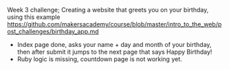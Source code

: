 Week 3 challenge; Creating a website that greets you on your birthday, using this example https://github.com/makersacademy/course/blob/master/intro_to_the_web/post_challenges/birthday_app.md

- Index page done, asks your name + day and month of your birthday, then after submit it jumps to the next page that says Happy Birthday!
- Ruby logic is missing, countdown page is not working yet.
